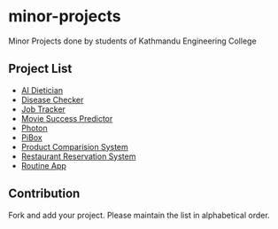 # minor-projects
Minor Projects done by students of Kathmandu Engineering College

## Project List
- [AI Dietician](https://github.com/shanushka/minorproject)
- [Disease Checker](https://github.com/sthpravin/diseasechecker)
- [Job Tracker](https://github.com/Kamalpaneru/jobtracker)
- [Movie Success Predictor](https://github.com/therj/msp-minor)
- [Photon](https://github.com/amitness/photon)
- [PiBox](https://github.com/squgeim/PiBox)
- [Product Comparision System](https://github.com/suraviregmi/PCS)
- [Restaurant Reservation System](https://github.com/biratsapkota/restaurant-reservation)
- [Routine App](https://github.com/deepsadhi/Routine-App)


## Contribution
Fork and add your project. Please maintain the list in alphabetical order.
